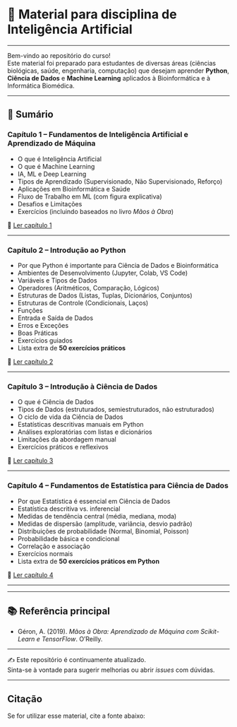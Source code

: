 # 📘 Material para disciplina de Inteligência Artificial
---

Bem-vindo ao repositório do curso!  
Este material foi preparado para estudantes de diversas áreas (ciências biológicas, saúde, engenharia, computação) que desejam aprender **Python**, **Ciência de Dados** e **Machine Learning** aplicados à Bioinformática e à Informática Biomédica.

---

## 📑 Sumário

### **Capítulo 1 – Fundamentos de Inteligência Artificial e Aprendizado de Máquina**
- O que é Inteligência Artificial  
- O que é Machine Learning  
- IA, ML e Deep Learning  
- Tipos de Aprendizado (Supervisionado, Não Supervisionado, Reforço)  
- Aplicações em Bioinformática e Saúde  
- Fluxo de Trabalho em ML (com figura explicativa)  
- Desafios e Limitações  
- Exercícios (incluindo baseados no livro *Mãos à Obra*)  

📂 [Ler capítulo 1](capitulos/c1.md)

---

### **Capítulo 2 – Introdução ao Python**
- Por que Python é importante para Ciência de Dados e Bioinformática  
- Ambientes de Desenvolvimento (Jupyter, Colab, VS Code)  
- Variáveis e Tipos de Dados  
- Operadores (Aritméticos, Comparação, Lógicos)  
- Estruturas de Dados (Listas, Tuplas, Dicionários, Conjuntos)  
- Estruturas de Controle (Condicionais, Laços)  
- Funções  
- Entrada e Saída de Dados  
- Erros e Exceções  
- Boas Práticas  
- Exercícios guiados  
- Lista extra de **50 exercícios práticos**  

📂 [Ler capítulo 2](capitulos/c2.md)

---

### **Capítulo 3 – Introdução à Ciência de Dados**
- O que é Ciência de Dados  
- Tipos de Dados (estruturados, semiestruturados, não estruturados)  
- O ciclo de vida da Ciência de Dados  
- Estatísticas descritivas manuais em Python  
- Análises exploratórias com listas e dicionários  
- Limitações da abordagem manual  
- Exercícios práticos e reflexivos  

📂 [Ler capítulo 3](capitulos/c3.md)

---

### **Capítulo 4 – Fundamentos de Estatística para Ciência de Dados**
- Por que Estatística é essencial em Ciência de Dados  
- Estatística descritiva vs. inferencial  
- Medidas de tendência central (média, mediana, moda)  
- Medidas de dispersão (amplitude, variância, desvio padrão)  
- Distribuições de probabilidade (Normal, Binomial, Poisson)  
- Probabilidade básica e condicional  
- Correlação e associação  
- Exercícios normais  
- Lista extra de **50 exercícios práticos em Python**  

📂 [Ler capítulo 4](capitulo/c4.md)

---

---

## 📚 Referência principal
- Géron, A. (2019). *Mãos à Obra: Aprendizado de Máquina com Scikit-Learn e TensorFlow*. O’Reilly.  

---

✍️ Este repositório é continuamente atualizado.  
Sinta-se à vontade para sugerir melhorias ou abrir *issues* com dúvidas.

---
## Citação
Se for utilizar esse material, cite a fonte abaixo:
